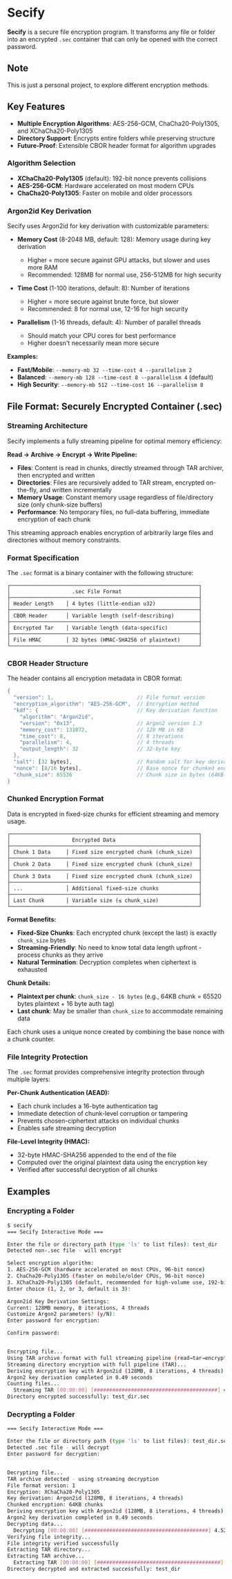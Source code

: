 # Secify

**Secify** is a secure file encryption program. It transforms any file or folder into an encrypted `.sec` container that can only be opened with the correct password.

## Note
This is just a personal project, to explore different encryption methods.

## Key Features

- **Multiple Encryption Algorithms**: AES-256-GCM, ChaCha20-Poly1305, and XChaCha20-Poly1305
- **Directory Support**: Encrypts entire folders while preserving structure
- **Future-Proof**: Extensible CBOR header format for algorithm upgrades

### Algorithm Selection
- **XChaCha20-Poly1305** (default): 192-bit nonce prevents collisions
- **AES-256-GCM**: Hardware accelerated on most modern CPUs
- **ChaCha20-Poly1305**: Faster on mobile and older processors

### Argon2id Key Derivation
Secify uses Argon2id for key derivation with customizable parameters:

- **Memory Cost** (8-2048 MB, default: 128): Memory usage during key derivation
  - Higher = more secure against GPU attacks, but slower and uses more RAM
  - Recommended: 128MB for normal use, 256-512MB for high security

- **Time Cost** (1-100 iterations, default: 8): Number of iterations
  - Higher = more secure against brute force, but slower
  - Recommended: 8 for normal use, 12-16 for high security

- **Parallelism** (1-16 threads, default: 4): Number of parallel threads
  - Should match your CPU cores for best performance
  - Higher doesn't necessarily mean more secure

**Examples:**
- **Fast/Mobile**: `--memory-mb 32 --time-cost 4 --parallelism 2`
- **Balanced**: `--memory-mb 128 --time-cost 8 --parallelism 4` (default)
- **High Security**: `--memory-mb 512 --time-cost 16 --parallelism 8`

## File Format: Securely Encrypted Container (.sec)

### Streaming Architecture

Secify implements a fully streaming pipeline for optimal memory efficiency:

**Read → Archive → Encrypt → Write Pipeline:**
- **Files**: Content is read in chunks, directly streamed through TAR archiver, then encrypted and written
- **Directories**: Files are recursively added to TAR stream, encrypted on-the-fly, and written incrementally
- **Memory Usage**: Constant memory usage regardless of file/directory size (only chunk-size buffers)
- **Performance**: No temporary files, no full-data buffering, immediate encryption of each chunk

This streaming approach enables encryption of arbitrarily large files and directories without memory constraints.

### Format Specification

The `.sec` format is a binary container with the following structure:

```
┌─────────────────────────────────────────────────────────────┐
│                    .sec File Format                         │
├─────────────────────────────────────────────────────────────┤
│ Header Length    │ 4 bytes (little-endian u32)              │
├─────────────────────────────────────────────────────────────┤
│ CBOR Header      │ Variable length (self-describing)        │
├─────────────────────────────────────────────────────────────┤
│ Encrypted Tar    │ Variable length (data-specific)          │
├─────────────────────────────────────────────────────────────┤
│ File HMAC        │ 32 bytes (HMAC-SHA256 of plaintext)      │
└─────────────────────────────────────────────────────────────┘
```

### CBOR Header Structure

The header contains all encryption metadata in CBOR format:

```rust
{
  "version": 1,                           // File format version
  "encryption_algorithm": "AES-256-GCM",  // Encryption method
  "kdf": {                                // Key derivation function
    "algorithm": "Argon2id",
    "version": "0x13",                    // Argon2 version 1.3
    "memory_cost": 131072,                // 128 MB in KB
    "time_cost": 8,                       // 8 iterations
    "parallelism": 4,                     // 4 threads
    "output_length": 32                   // 32-byte key
  },
  "salt": [32 bytes],                     // Random salt for key derivation
  "nonce": [8/16 bytes],                  // Base nonce for chunked encryption
  "chunk_size": 65536                     // Chunk size in bytes (64KB default)
}
```

### Chunked Encryption Format

Data is encrypted in fixed-size chunks for efficient streaming and memory usage. 

```
┌─────────────────────────────────────────────────────────────┐
│                    Encrypted Data                           │
├─────────────────────────────────────────────────────────────┤
│ Chunk 1 Data     │ Fixed size encrypted chunk (chunk_size)  │
├─────────────────────────────────────────────────────────────┤
│ Chunk 2 Data     │ Fixed size encrypted chunk (chunk_size)  │
├─────────────────────────────────────────────────────────────┤
│ Chunk 3 Data     │ Fixed size encrypted chunk (chunk_size)  │
├─────────────────────────────────────────────────────────────┤
│ ...              │ Additional fixed-size chunks             │
├─────────────────────────────────────────────────────────────┤
│ Last Chunk       │ Variable size (≤ chunk_size)             │
└─────────────────────────────────────────────────────────────┘
```

**Format Benefits:**
- **Fixed-Size Chunks**: Each encrypted chunk (except the last) is exactly `chunk_size` bytes
- **Streaming-Friendly**: No need to know total data length upfront - process chunks as they arrive
- **Natural Termination**: Decryption completes when ciphertext is exhausted

**Chunk Details:**
- **Plaintext per chunk**: `chunk_size - 16 bytes` (e.g., 64KB chunk = 65520 bytes plaintext + 16 byte auth tag)
- **Last chunk**: May be smaller than `chunk_size` to accommodate remaining data

Each chunk uses a unique nonce created by combining the base nonce with a chunk counter.

### File Integrity Protection

The `.sec` format provides comprehensive integrity protection through multiple layers:

**Per-Chunk Authentication (AEAD):**
- Each chunk includes a 16-byte authentication tag
- Immediate detection of chunk-level corruption or tampering
- Prevents chosen-ciphertext attacks on individual chunks
- Enables safe streaming decryption

**File-Level Integrity (HMAC):**
- 32-byte HMAC-SHA256 appended to the end of the file
- Computed over the original plaintext data using the encryption key
- Verified after successful decryption of all chunks

## Examples

### Encrypting a Folder
```bash
$ secify
=== Secify Interactive Mode ===

Enter the file or directory path (type 'ls' to list files): test_dir
Detected non-.sec file - will encrypt

Select encryption algorithm:
1. AES-256-GCM (hardware accelerated on most CPUs, 96-bit nonce)
2. ChaCha20-Poly1305 (faster on mobile/older CPUs, 96-bit nonce)
3. XChaCha20-Poly1305 (default, recommended for high-volume use, 192-bit nonce)
Enter choice (1, 2, or 3, default is 3):

Argon2id Key Derivation Settings:
Current: 128MB memory, 8 iterations, 4 threads
Customize Argon2 parameters? (y/N):
Enter password for encryption: 

Confirm password:


Encrypting file...
Using TAR archive format with full streaming pipeline (read→tar→encrypt→write)
Streaming directory encryption with full pipeline (TAR)...
Deriving encryption key with Argon2id (128MB, 8 iterations, 4 threads)...
Argon2 key derivation completed in 0.49 seconds
Counting files...
  Streaming TAR [00:00:00] [########################################] 4/4 Streaming directory encryption complete                                                                                                                  
Directory encrypted successfully: test_dir.sec
```

### Decrypting a Folder
```bash
=== Secify Interactive Mode ===

Enter the file or directory path (type 'ls' to list files): test_dir.sec
Detected .sec file - will decrypt
Enter password for decryption:


Decrypting file...
TAR archive detected - using streaming decryption
File format version: 1
Encryption: XChaCha20-Poly1305
Key derivation: Argon2id (128MB, 8 iterations, 4 threads)
Chunked encryption: 64KB chunks
Deriving encryption key with Argon2id (128MB, 8 iterations, 4 threads)...
Argon2 key derivation completed in 0.49 seconds
Decrypting data...
  Decrypting [00:00:00] [########################################] 4.52 KiB/4.52 KiB (12.17 MiB/s, 0s)                                                                                                                             
Verifying file integrity...
File integrity verified successfully
Extracting TAR directory...
Extracting TAR archive...
  Extracting TAR [00:00:00] [########################################] 4/4 TAR extraction complete!                                                                                                                                
Directory decrypted and extracted successfully: test_dir
```